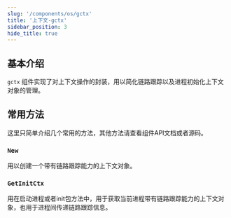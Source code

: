 ```yaml
---
slug: '/components/os/gctx'
title: '上下文-gctx'
sidebar_position: 3
hide_title: true
---
```


## 基本介绍

`gctx` 组件实现了对上下文操作的封装，用以简化链路跟踪以及进程初始化上下文对象的管理。

## 常用方法

这里只简单介绍几个常用的方法，其他方法请查看组件API文档或者源码。

### `New`

用以创建一个带有链路跟踪能力的上下文对象。

### `GetInitCtx`

用在启动进程或者init包方法中，用于获取当前进程带有链路跟踪能力的上下文对象，也用于进程间传递链路跟踪信息。